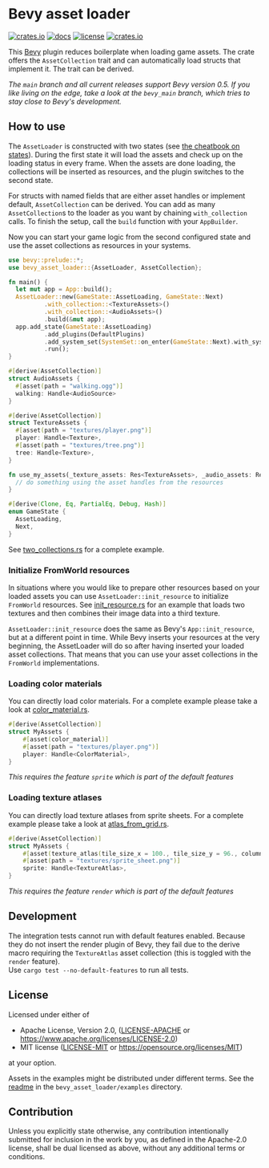 # Bevy asset loader

[![crates.io](https://img.shields.io/crates/v/bevy_asset_loader.svg)](https://crates.io/crates/bevy_asset_loader)
[![docs](https://docs.rs/bevy_asset_loader/badge.svg)](https://docs.rs/bevy_asset_loader)
[![license](https://img.shields.io/crates/l/bevy_asset_loader)](https://github.com/NiklasEi/bevy_asset_loader/blob/main/LICENSE.md)
[![crates.io](https://img.shields.io/crates/d/bevy_asset_loader.svg)](https://crates.io/crates/bevy_asset_loader)

This [Bevy][bevy] plugin reduces boilerplate when loading game assets. The crate offers the `AssetCollection` trait and can automatically load structs that implement it. The trait can be derived.

*The `main` branch and all current releases support Bevy version 0.5. If you like living on the edge, take a look at the `bevy_main` branch, which tries to stay close to Bevy's development.*

## How to use

The `AssetLoader` is constructed with two states (see [the cheatbook on states][cheatbook-states]). During the first state it will load the assets and check up on the loading status in every frame. When the assets are done loading, the collections will be inserted as resources, and the plugin switches to the second state.

For structs with named fields that are either asset handles or implement default, `AssetCollection` can be derived. You can add as many `AssetCollection`s to the loader as you want by chaining `with_collection` calls. To finish the setup, call the `build` function with your `AppBuilder`.

Now you can start your game logic from the second configured state and use the asset collections as resources in your systems.

```rust
use bevy::prelude::*;
use bevy_asset_loader::{AssetLoader, AssetCollection};

fn main() {
  let mut app = App::build();
  AssetLoader::new(GameState::AssetLoading, GameState::Next)
          .with_collection::<TextureAssets>()
          .with_collection::<AudioAssets>()
          .build(&mut app);
  app.add_state(GameState::AssetLoading)
          .add_plugins(DefaultPlugins)
          .add_system_set(SystemSet::on_enter(GameState::Next).with_system(use_my_assets.system()))
          .run();
}

#[derive(AssetCollection)]
struct AudioAssets {
  #[asset(path = "walking.ogg")]
  walking: Handle<AudioSource>
}

#[derive(AssetCollection)]
struct TextureAssets {
  #[asset(path = "textures/player.png")]
  player: Handle<Texture>,
  #[asset(path = "textures/tree.png")]
  tree: Handle<Texture>,
}

fn use_my_assets(_texture_assets: Res<TextureAssets>, _audio_assets: Res<AudioAssets>) {
  // do something using the asset handles from the resources
}

#[derive(Clone, Eq, PartialEq, Debug, Hash)]
enum GameState {
  AssetLoading,
  Next,
}
```

See [two_collections.rs](/bevy_asset_loader/examples/two_collections.rs) for a complete example.

### Initialize FromWorld resources

In situations where you would like to prepare other resources based on your loaded assets you can use `AssetLoader::init_resource` to initialize `FromWorld` resources. See [init_resource.rs](/bevy_asset_loader/examples/init_resource.rs) for an example that loads two textures and then combines their image data into a third texture.

`AssetLoader::init_resource` does the same as Bevy's `App::init_resource`, but at a different point in time. While Bevy inserts your resources at the very beginning, the AssetLoader will do so after having inserted your loaded asset collections. That means that you can use your asset collections in the `FromWorld` implementations.

### Loading color materials

You can directly load color materials. For a complete example please take a look at [color_material.rs](/bevy_asset_loader/examples/color_material.rs).
```rust
#[derive(AssetCollection)]
struct MyAssets {
    #[asset(color_material)]
    #[asset(path = "textures/player.png")]
    player: Handle<ColorMaterial>,
}
```
*This requires the feature `sprite` which is part of the default features*

### Loading texture atlases

You can directly load texture atlases from sprite sheets. For a complete example please take a look at [atlas_from_grid.rs](/bevy_asset_loader/examples/atlas_from_grid.rs).
```rust
#[derive(AssetCollection)]
struct MyAssets {
    #[asset(texture_atlas(tile_size_x = 100., tile_size_y = 96., columns = 8, rows = 1, padding_x = 12., padding_y = 12.))]
    #[asset(path = "textures/sprite_sheet.png")]
    sprite: Handle<TextureAtlas>,
}
```
*This requires the feature `render` which is part of the default features*

## Development

The integration tests cannot run with default features enabled. Because they do not insert the render plugin of Bevy, they fail due to the derive macro requiring the `TextureAtlas` asset collection (this is toggled with the `render` feature).  
Use `cargo test --no-default-features` to run all tests.

## License

Licensed under either of

* Apache License, Version 2.0, ([LICENSE-APACHE](LICENSE-APACHE) or https://www.apache.org/licenses/LICENSE-2.0)
* MIT license ([LICENSE-MIT](LICENSE-MIT) or https://opensource.org/licenses/MIT)

at your option.

Assets in the examples might be distributed under different terms. See the [readme](bevy_asset_loader/examples/README.md#credits) in the `bevy_asset_loader/examples` directory.

## Contribution

Unless you explicitly state otherwise, any contribution intentionally submitted
for inclusion in the work by you, as defined in the Apache-2.0 license, shall be dual licensed as above, without any
additional terms or conditions.

[bevy]: https://bevyengine.org/
[cheatbook-states]: https://bevy-cheatbook.github.io/programming/states.html
